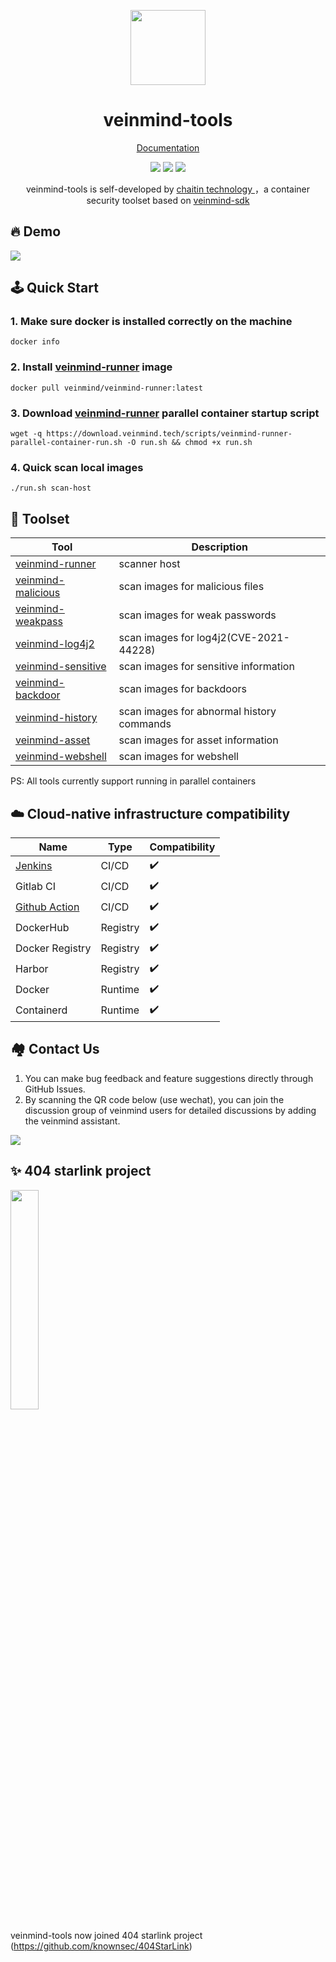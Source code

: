 <p align="center">
  <img src="https://dinfinite.oss-cn-beijing.aliyuncs.com/image/20220428154824.png" width="120">
</p>
<h1 align="center"> veinmind-tools </h1>
<p align="center">
  <a href="https://veinmind.chaitin.com/docs/">Documentation</a> 
</p>

<p align="center">
<img src="https://img.shields.io/github/v/release/chaitin/veinmind-tools.svg" />
<img src="https://img.shields.io/github/release-date/chaitin/veinmind-tools.svg?color=blue&label=update" />
<img src="https://img.shields.io/badge/go report-A+-brightgreen.svg" />

<p align="center"> veinmind-tools is self-developed by <a href="https://www.chaitin.cn/en/"> chaitin technology </a>，a container security toolset based on <a href="https://github.com/chaitin/libveinmind">veinmind-sdk</a>  </p>
</p>

## 🔥 Demo
![](https://dinfinite.oss-cn-beijing.aliyuncs.com/image/20220415144819.gif)


## 🕹️ Quick Start
### 1. Make sure docker is installed correctly on the machine
```
docker info
```
### 2. Install [veinmind-runner](https://github.com/chaitin/veinmind-tools/tree/master/veinmind-runner) image
```
docker pull veinmind/veinmind-runner:latest
```
### 3. Download [veinmind-runner](https://github.com/chaitin/veinmind-tools/tree/master/veinmind-runner) parallel container startup script
```
wget -q https://download.veinmind.tech/scripts/veinmind-runner-parallel-container-run.sh -O run.sh && chmod +x run.sh
```
### 4. Quick scan local images
```
./run.sh scan-host
```


## 🔨 Toolset

| Tool                                                                 | Description                               | 
|----------------------------------------------------------------------|-------------------------------------------|
| [veinmind-runner](veinmind-runner/README.en.md)                      | scanner host                              |
| [veinmind-malicious](plugins/go/veinmind-malicious/README.en.md)     | scan images for malicious files           |
| [veinmind-weakpass](plugins/go/veinmind-weakpass/README.en.md)       | scan images for weak passwords            |
| [veinmind-log4j2](plugins/go/veinmind-log4j2/README.en.md)           | scan images for log4j2(CVE-2021-44228)    |
| [veinmind-sensitive](plugins/python/veinmind-sensitive/README.en.md) | scan images for sensitive information     |
| [veinmind-backdoor](plugins/python/veinmind-backdoor/README.en.md)   | scan images for backdoors                 |
| [veinmind-history](plugins/python/veinmind-history/README.en.md)     | scan images for abnormal history commands |
| [veinmind-asset](plugins/go/veinmind-asset/README.en.md)             | scan images for asset information         |
| [veinmind-webshell](plugins/go/veinmind-webshell)                    | scan images for webshell                  |

PS: All tools currently support running in parallel containers

## ☁️ Cloud-native infrastructure compatibility
| Name | Type | Compatibility |
|------|------|----------|
| [Jenkins](https://github.com/chaitin/veinmind-jenkins)  | CI/CD | ✔️ |
| Gitlab CI | CI/CD | ✔️ |
| [Github Action](https://github.com/chaitin/veinmind-action) | CI/CD | ✔️ |
| DockerHub | Registry | ✔️ |
| Docker Registry | Registry | ✔️ |
| Harbor | Registry | ✔️ |
| Docker | Runtime | ✔️ |
| Containerd | Runtime | ✔️ |

## 🏘️ Contact Us
1. You can make bug feedback and feature suggestions directly through GitHub Issues.
2. By scanning the QR code below (use wechat), you can join the discussion group of veinmind users for detailed discussions by adding the veinmind assistant.

![](docs/veinmind-group-qrcode.jpg)

## ✨ 404 starlink project
<img src="https://github.com/knownsec/404StarLink-Project/raw/master/logo.png" width="30%">

veinmind-tools now joined 404 starlink project (https://github.com/knownsec/404StarLink)
